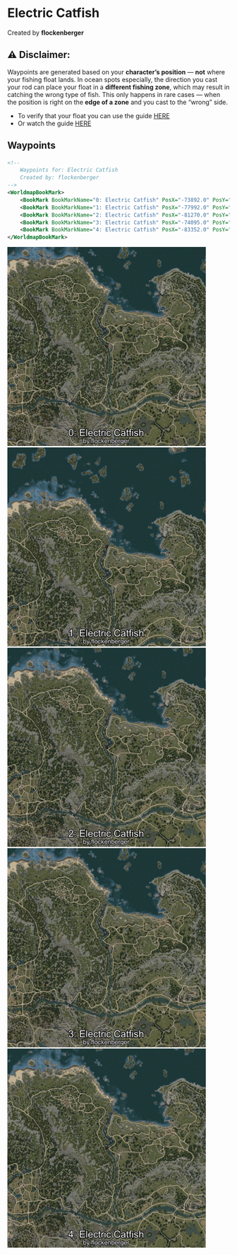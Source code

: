 # Electric Catfish
Created by **flockenberger**

## ⚠️ Disclaimer:
Waypoints are generated based on your __**character’s position**__ — __not__ where your fishing float lands.
In ocean spots especially, the direction you cast your rod can place your float in a **different fishing zone**, which may result in catching the wrong type of fish.
This only happens in rare cases — when the position is right on the **edge of a zone** and you cast to the “wrong” side.

- To verify that your float you can use the guide [HERE](https://flockenberger.github.io/bdo-fish-position/)
- Or watch the guide [HERE](https://youtu.be/t-VXcRoNojk)

## Waypoints
```xml
<!--
    Waypoints for: Electric Catfish
    Created by: flockenberger
-->
<WorldmapBookMark>
    <BookMark BookMarkName="0: Electric Catfish" PosX="-73892.0" PosY="-4449.0" PosZ="37996.0" />
    <BookMark BookMarkName="1: Electric Catfish" PosX="-77992.0" PosY="-5238.0" PosZ="102651.0" />
    <BookMark BookMarkName="2: Electric Catfish" PosX="-81270.0" PosY="-4694.0" PosZ="54061.0" />
    <BookMark BookMarkName="3: Electric Catfish" PosX="-74095.0" PosY="-4383.0" PosZ="38844.0" />
    <BookMark BookMarkName="4: Electric Catfish" PosX="-83352.0" PosY="-4594.0" PosZ="50941.0" />
</WorldmapBookMark>
```

<img src="./Electric Catfish_0_Preview.webp" width="450"/> <img src="./Electric Catfish_1_Preview.webp" width="450"/> <img src="./Electric Catfish_2_Preview.webp" width="450"/> <img src="./Electric Catfish_3_Preview.webp" width="450"/> <img src="./Electric Catfish_4_Preview.webp" width="450"/> 